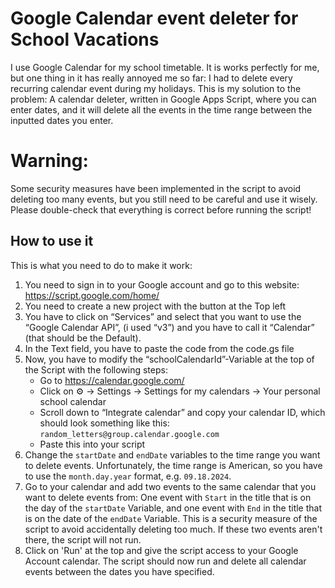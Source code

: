 # Google Calendar event deleter for School Vacations

I use Google Calendar for my school timetable. It is works perfectly for me, but one thing in it has really annoyed me so far: I had to delete every recurring calendar event during my holidays.
This is my solution to the problem: A calendar deleter, written in Google Apps Script, where you can enter dates, and it will delete all the events in the time range between the inputted dates you enter.

# Warning:
Some security measures have been implemented in the script to avoid deleting too many events, but you still need to be careful and use it wisely.
Please double-check that everything is correct before running the script!

## How to use it
This is what you need to do to make it work:
1. You need to sign in to your Google account and go to this website: https://script.google.com/home/
2. You need to create a new project with the button at the Top left
3. You have to click on “Services” and select that you want to use the “Google Calendar API”, (i used “v3”) and you have to call it “Calendar” (that should be the Default).
4. In the Text field, you have to paste the code from the code.gs file
5. Now, you have to modify the “schoolCalendarId”-Variable at the top of the Script with the following steps:
	- Go to https://calendar.google.com/
	- Click on ⚙ → Settings → Settings for my calendars → Your personal school calendar
	- Scroll down to “Integrate calendar” and copy your calendar ID, which should look something like this: `random_letters@group.calendar.google.com`
	- Paste this into your script
6. Change the `startDate` and `endDate` variables to the time range you want to delete events. Unfortunately, the time range is American, so you have to use the `month.day.year` format, e.g. `09.18.2024`.
7. Go to your calendar and add two events to the same calendar that you want to delete events from: One event with `Start` in the title that is on the day of the `startDate` Variable, and one event with `End` in the title that is on the date of the `endDate` Variable. This is a security measure of the script to avoid accidentally deleting too much. If these two events aren't there, the script will not run.
8. Click on 'Run' at the top and give the script access to your Google Account calendar. The script should now run and delete all calendar events between the dates you have specified.